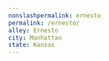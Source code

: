 ```yaml
---
﻿nonslashpermalink: ernesto
permalink: /ernesto/
alley: Ernesto
city: Manhattan
state: Kansas
---
```

